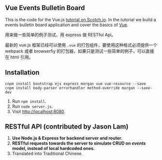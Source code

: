 ## Vue Events Bulletin Board

This is the code for the Vue.js [tutorial on Scotch.io](https://scotch.io). In the tutorial we build a events bulletin board application and cover the basics of [Vue](http://vuejs.org/).

用来做一些简单的例子测试，用 express 做 RESTful Api。

最新的 vue.js 框架已经可以使用 `.vue` 的打包组件，要使用这种格式必须提供一个 webpack 或者 browserfiy 的打包器，如果只是测试一些简单的例子，可以直接在 html 引用。


## Installation


```
cnpm install bootstrap ejs express morgan vue vue-resource --save
cnpm install body-parser errorhandler method-override morgan --save-dev
```


1. Run `npm install`.
2. Run `node server.js`.
3. Visit [http://localhost:8080](http://localhost:8080).

## RESTful API (contributed by Jason Lam)

1. **Use Node.js & Express for backend server and router.**
2. **RESTful requests towards the server to simulate CRUD on *events* model, instead of local hardcoded ones.**
3. Translated into Traditional Chinese.
